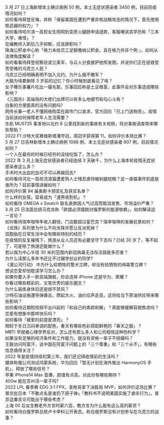 3 月 27 日上海新增本土确诊病例 50 例，本土无症状感染者 3450 例，目前防疫情况如何？  
如何看待拜登反悔，并称「保留美国在遭到严重非核战略攻击的情况下，首先使用核武器的权力」？  
如何看待哈尔滨一高校女生网购到变质火腿肠申请退款，客服嘲讽其学历称「三本大学，难怪」？  
在编教师入职后几乎抑郁，应该辞职吗？  
珠海公积金中心称「格力未给员工足额缴纳公积金，且在格力并非个例 」，如何从法律角度解读？  
如何看看待拜登视察驻波兰美军，与众人分食披萨拍照发图，并说你们正在拯救受苦受难的乌克兰人民？  
乌克兰已经明确表明不加入北约，为什么俄不撤军？  
大脑为啥要删除 3 岁前的记忆？你小时候到底看见了啥？  
女子曝乐事薯片吃出一撮毛絮，乐事回应称是土豆根茎，此事件会对乐事造成哪些影响？  
《三国杀》高端局的大佬们出牌可以有多么地细节和勾心斗角？  
白象的方便面真的没有问题吗?  
网传长春一老人不懂网络购菜在超市门口哀求，官方回应「已上门送物资」，疫情当前该如何保障老年人生活需要？  
东航 MU5735 事发地以北约 8 公里找到新的事故有关视频，将对事故调查带来哪些帮助？  
2022 F1 沙特大奖赛维斯塔潘夺冠，周冠宇获得第 11，如何评价本场比赛？  
3 月 27 日吉林新增本土确诊病例 1086 例、本土无症状感染者 907 例，目前情况如何？  
一个人在最穷的时候已经穷的没钱吃饭了，怎么办？  
2022 年 3 月上海无症状感染者已经连续 3 天破千，为什么上海本轮疫情无症状感染者这么多？  
手术时大出血的血可不可以再输回去?  
如何看待河北一高校流浪猫遭爱狗人士残忍虐待被剁腿挖眼？这一虐猫事件到底是谁所为？目前事情进展如何？  
如何评价第 94 届奥斯卡颁奖礼及获奖名单？  
什么样的女孩，容易成为「渣男收割机」？  
如何看待 OMEGA x Swatch 联名表款因人气过高而取消发售、市场溢价严重？  
3 月 25 日法国总统马克龙称「欧盟必须摆脱对俄罗斯的能源依赖」，如何解读这一言论？  
如何看待瑞幸咖啡年收入翻倍，门店数超过星巴克？瑞幸咖啡的发展前景如何？  
《龙珠》系列里为什么不向龙珠许愿让反派死掉？  
双胞胎在日常生活中会有哪些特别的经历？  
在疫情的反复摧残下，旅游从业人员还有必要坚守下去吗？已经 30 岁了，等不起了，可是除了旅游还能做什么？  
若以我为中心半径 30 米的范围内新冠病毒无法存活我能多厉害？  
为什么读那么多年书还比不过辍学创业的同学?  
《湄公河行动》 中为什么给牺牲的警犬立碑，却没有给牺牲的缉毒警立碑？  
想谈恋爱却怕耽误学习怎么办？  
如果你要入手一款高端旗舰，你会选择 iPhone 还是华为、荣耀？  
你看过哪些精彩的、文笔优秀的娱乐圈文？  
为什么锻炼身体后还是弱不禁风？  
沙特石油设施遭导弹袭击，燃起大火，油价应声走高，这将给当下原油供应带来哪些影响？  
如何看待近期短视频平台兴起的「和自己的素颜和解」？真能够缓解容貌焦虑吗？  
恋爱有想象中那样快乐吗？  
如何看待「被爱的前提是漂亮」？  
相较于冬日沉闷单调的配色，春天有哪些色彩搭配鲜艳的「春天之服」？  
MBTI 早就被心理学界反对，怎么还有那么多人和公司相信这种伪科学？  
如果没有足够的经济条件和工作能力，就没有资格一辈子不结婚吗？  
王毅访问阿富汗，谈中国在阿富汗问题上的「三个尊重」和「三个从不」，有哪些信息值得关注？  
2022 年是疫情持续的第三年，我们还记得疫情前的生活吗？  
媒体称俄公司测试鸿蒙系统，华为回应「暂无计划在海外推出 HarmonyOS 手机」，释放了哪些信号？  
苹果 iPhone14 Max 首爆，颜值有点高，对此你有哪些期待？  
400w 能在苏州活一辈子吗?  
2022 LPL 春季赛 EDG 3:1 FPX，圣枪哥拿下决胜局 MVP，如何评价这场比赛？  
普京批日本「不敢点名是谁扔下原子弹」「教科书不说明美国实施了虐杀行为」，普京这番言论可能出于哪些考虑？  
上海 00 后女生教老外方言时薪六百，教方言为什么能有这么高的薪资？  
如何看待白俄罗斯总统卢卡申科公开表态，称白俄罗斯没有计划参与在乌克兰的战事？  
